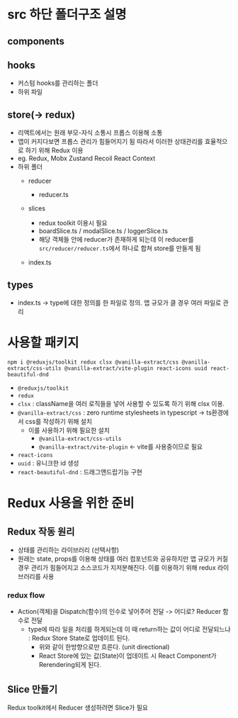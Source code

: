 # src 하단 폴더구조 설명
## components

## hooks
- 커스텀 hooks를 관리하는 폴더
- 하위 파일
## store(-> redux)
- 리액트에서는 원래 부모-자식 소통시 프롭스 이용해 소통
- 앱이 커지다보면 프롭스 관리가 힘들어지기 됨 따라서 이러한 상태관리를 효율적으로 하기 위해 Redux 이용
- eg. Redux, Mobx Zustand Recoil React Context
- 하위 폴더
  - reducer
    - reducer.ts
  - slices
    - redux toolkit 이용시 필요
    - boardSlice.ts / modalSlice.ts / loggerSlice.ts
    - 해당 객체들 안에 reducer가 존재하게 되는데 이 reducer를 `src/reducer/reducer.ts`에서 하나로 합쳐 store를 만들게 됨

  - index.ts
## types
- index.ts -> type에 대한 정의를 한 파일로 정의. 앱 규모가 클 경우 여러 파일로 관리

# 사용할 패키지
```
npm i @reduxjs/toolkit redux clsx @vanilla-extract/css @vanilla-extract/css-utils @vanilla-extract/vite-plugin react-icons uuid react-beautiful-dnd
```

- `@reduxjs/toolkit` 
- `redux` 
- `clsx` : className을 여러 로직들을 넣어 사용할 수 있도록 하기 위해 clsx 이용. 
- `@vanilla-extract/css` : zero runtime stylesheets in typescript -> ts환경에서 css를 작성하기 위해 설치
  - 이를 사용하기 위해 필요한 설치
    - `@vanilla-extract/css-utils`
    - `@vanilla-extract/vite-plugin` <- vite를 사용중이므로 필요
- `react-icons`
- `uuid` : 유니크한 id 생성
- `react-beautiful-dnd` : 드래그앤드랍기능 구현

# Redux 사용을 위한 준비
## Redux 작동 원리
- 상태를 관리하는 라이브러리 (선택사항)
- 원래는 state, props를 이용해 상태를 여러 컴포넌트와 공유하지만 앱 규모가 커질 경우 관리가 힘들어지고 소스코드가 지저분해진다. 이를 이용하기 위해 redux 라이브러리를 사용
### redux flow
- Action(객체)을 Dispatch(함수)의 인수로 넣어주어 전달 -> 어디로? Reducer 함수로 전달
  - type에 따라 일을 처리를 하게되는데 이 때 return하는 값이 어디로 전달되느냐 : Redux Store State로 업데이트 된다.
    - 위와 같이 한방향으로만 흐른다. (unit directional)
    - React Store에 있는 값(State)이 업데이트 시 React Component가 Rerendering되게 된다.
## Slice 만들기
Redux toolkit에서 Reducer 생성하려면 Slice가 필요
